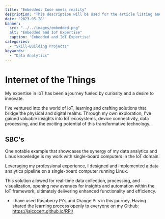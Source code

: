 ```yaml
---
title: "Embedded: Code meets reality"
description: "This description will be used for the article listing and search results on Google."
date: "2023-05-28"
banner:
  src: "../../images/embedded.png"
  alt: "Embedded and IoT Expertise"
  caption: 'Embedded and IoT Expertise'
categories:
  - "Skill-Building Projects"
keywords:
  - "Data Analytics"
---
```


# Internet of the Things


My expertise in IoT has been a journey fueled by curiosity and a desire to innovate.

I've ventured into the world of IoT, learning and crafting solutions that bridge the physical and digital realms. Through my own exploration, I've gained valuable insights into IoT ecosystems, device connectivity, data processing, and the exciting potential of this transformative technology.


## SBC's

One notable example that showcases the synergy of my data analytics and Linux knowledge is my work with single-board computers in the IoT domain. 

Leveraging my professional experience, I designed and implemented a data analytics pipeline on a single-board computer running Linux.

This solution allowed for real-time data collection, processing, and visualization, opening new avenues for insights and automation within the IoT framework, ultimately delivering enhanced functionality and efficiency.

* I have used Raspberry Pi's and Orange Pi's in this journey. Having shared the learning process openly to everyone on my Github: <https://jalcocert.github.io/RPi/>